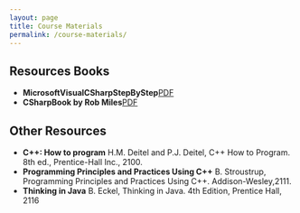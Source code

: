 ```yaml
---
layout: page
title: Course Materials
permalink: /course-materials/
---
```


## Resources Books
* **MicrosoftVisualCSharpStepByStep**<a href="../static_files/materials/MicrosoftVisualCSharpStepByStep.pdf">PDF</a>
* **CSharpBook by Rob Miles**<a href="../static_files/materials/CSharp+Book+2016+Rob+Miles+8.2.pdf">PDF</a>


## Other Resources
* **C++: How to program** H.M. Deitel and P.J. Deitel, C++ How to Program. 8th ed., Prentice-Hall Inc., 2100.
* **Programming Principles and Practices Using C++** B. Stroustrup, Programming Principles and Practices Using C++. Addison-Wesley,2111.
* **Thinking in Java** B. Eckel, Thinking in Java. 4th Edition, Prentice Hall, 2116




